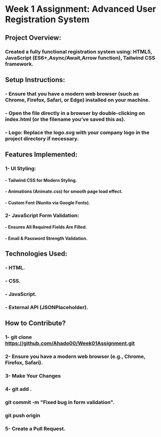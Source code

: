 # Week 1 Assignment: Advanced User Registration System

## Project Overview:
### Created a fully functional registration system using: HTML5, JavaScript (ES6+,Async/Await,Arrow function), Tailwind CSS framework.

## Setup Instructions:
### - Ensure that you have a modern web browser (such as Chrome, Firefox, Safari, or Edge) installed on your machine.
### - Open the file directly in a browser by double-clicking on index.html (or the filename you’ve saved this as).
### - Logo: Replace the logo.svg with your company logo in the project directory if necessary.

## Features Implemented:
### 1- UI Styling:
#### - Tailwind CSS for Modern Styling.
#### - Animations (Animate.css) for smooth page load effect.
#### - Custom Font (Nunito via Google Fonts).
### 2- JavaScript Form Validation:
#### - Ensures All Required Fields Are Filled.
#### - Email & Password Strength Validation.

## Technologies Used:
### - HTML.
### - CSS.
### - JavaScript.
### - External API (JSONPlaceholder).

## How to Contribute?
### 1- git clone https://github.com/Ahado00/Week01Assignment.git
### 2- Ensure you have a modern web browser (e.g., Chrome, Firefox, Safari).
### 3- Make Your Changes
### 4- git add .
###    git commit -m "Fixed bug in form validation".
###    git push origin <your-new-branch-name>
### 5- Create a Pull Request.
